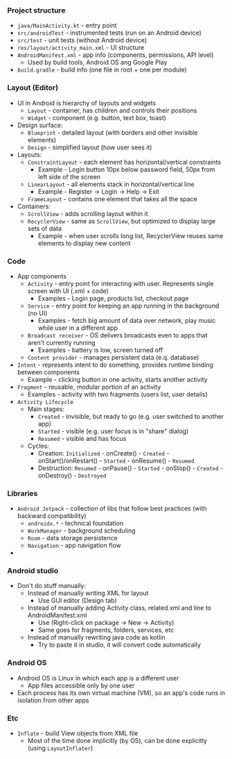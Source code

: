 ### Project structure
* `java/MainActivity.kt` - entry point
* `src/androidTest` - instrumented tests (run on an Android device)
* `src/test` - unit tests (without Android device)
* `res/layout/activity_main.xml` - UI structure
* `AndroidManifest.xml` - app info (components, permissions, API level)
    * Used by build tools, Android OS ang Google Play
* `build.gradle` - build info (one file in root + one per module)

### Layout (Editor)
* UI in Android is hierarchy of layouts and widgets
    * `Layout` - container, has children and controls their positions
    * `Widget` - component (e.g. button, text box, toast)
* Design surface:
    * `Blueprint` - detailed layout (with borders and other invisible elements)
    * `Design` - simplified layout (how user sees it)
* Layouts:
    * `ConstraintLayout` - each element has horizontal/vertical constraints
        * Example - Login button 10px below password field, 50px from left side of the screen
    * `LinearLayout` - all elements stack in horizontal/vertical line
        * Example - Register -> Login -> Help -> Exit
    * `FrameLayout` - contains one element that takes all the space
* Containers:
    * `ScrollView` - adds scrolling layout within it
    * `RecyclerView` - same as `ScrollView`, but optimized to display large sets of data
        * Example - when user scrolls long list, RecyclerView reuses same elements to display new content
    
### Code
* App components
    * `Activity` - entry point for interacting with user. Represents single screen with UI (.xml + code)
        * Examples - Login page, products list, checkout page
    * `Service` - entry point for keeping an app running in the background (no UI)
        * Examples - fetch big amount of data over network, play music while user in a different app
    * `Broadcast receiver` - OS delivers broadcasts even to apps that aren't currently running
        * Examples - battery is low, screen turned off 
    * `Content provider` - manages persistent data (e.q. database)
* `Intent` - represents intent to do something, provides runtime binding between components
    * Example - clicking button in one activity, starts another activity
* `Fragment` - reusable, modular portion of an activity
    * Examples - activity with two fragments (users list, user details)
* `Activity Lifecycle`
    * Main stages:
        * `Created` - invisible, but ready to go (e.g. user switched to another app)
        * `Started` - visible (e.g. user focus is in "share" dialog)
        * `Resumed` - visible and has focus
    * Cycles:
        * Creation: `Initialized` - onCreate() - `Created` - onStart()/onRestart() - `Started` - onResume() - `Resumed`
        * Destruction: `Resumed` - onPause() - `Started` - onStop() - `Created` - onDestroy() - `Destroyed`
    
### Libraries
* `Android Jetpack` - collection of libs that follow best practices (with backward compatibility)
    * `androidx.*` - technical foundation
    * `WorkManager` - background scheduling
    * `Room` - data storage persistence
    * `Navigation` - app navigation flow
* 
    
### Android studio
* Don't do stuff manually:
    * Instead of manually writing XML for layout
        * Use GUI editor (Design tab)
    * Instead of manually adding Activity class, related xml and line to AndroidManifest.xml
        * Use (Right-click on package -> New -> Activity)
        * Same goes for fragments, folders, services, etc
    * Instead of manually rewriting java code as kotlin 
        * Try to paste it in studio, it will convert code automatically
    
### Android OS
* Android OS is Linux in which each app is a different user
    * App files accessible only by one user
* Each process has its own virtual machine (VM), so an app's code runs in isolation from other apps

### Etc
* `Inflate` - build View objects from XML file
    * Most of the time done implicitly (by OS), can be done explicitly (using `LayoutInflater`)